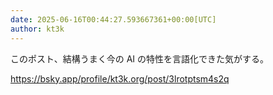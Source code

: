 ```yaml
---
date: 2025-06-16T00:44:27.593667361+00:00[UTC]
author: kt3k
---
```

このポスト、結構うまく今の AI の特性を言語化できた気がする。

https://bsky.app/profile/kt3k.org/post/3lrotptsm4s2q
